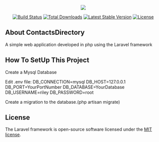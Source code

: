 <p align="center"><img src="https://laravel.com/assets/img/components/logo-laravel.svg"></p>

<p align="center">
<a href="https://travis-ci.org/laravel/framework"><img src="https://travis-ci.org/laravel/framework.svg" alt="Build Status"></a>
<a href="https://packagist.org/packages/laravel/framework"><img src="https://poser.pugx.org/laravel/framework/d/total.svg" alt="Total Downloads"></a>
<a href="https://packagist.org/packages/laravel/framework"><img src="https://poser.pugx.org/laravel/framework/v/stable.svg" alt="Latest Stable Version"></a>
<a href="https://packagist.org/packages/laravel/framework"><img src="https://poser.pugx.org/laravel/framework/license.svg" alt="License"></a>
</p>

## About ContactsDirectory

A simple web application developed in php using the Laravel framework 

## How To SetUp This Project

<p>Create a Mysql Database</p>
<p>Edit .env file:
DB_CONNECTION=mysql
DB_HOST=127.0.0.1
DB_PORT=YourPortNumber
DB_DATABASE=YourDatabase
DB_USERNAME=riley
DB_PASSWORD=root

</P>




Create a migration to the database.(php artisan migrate)


## License
The Laravel framework is open-source software licensed under the [MIT license](https://opensource.org/licenses/MIT).
